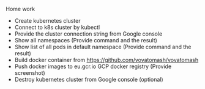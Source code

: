 Home work

- Create kubernetes cluster 
- Connect to k8s cluster by kubectl
- Provide the cluster connection string from Google console
- Show all namespaces (Provide command and the result)
- Show list of all pods in default namespace (Provide command and the result)
- Build docker container from https://github.com/vovatomash/vovatomash
- Push docker images to eu.gcr.io  GCP docker registry (Provide screenshot)
- Destroy kubernetes cluster from Google console (optional)
